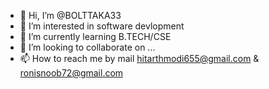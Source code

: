 - 👋 Hi, I’m @BOLTTAKA33
- 👀 I’m interested in software devlopment 
- 🌱 I’m currently learning B.TECH/CSE
- 💞️ I’m looking to collaborate on ...
- 📫 How to reach me by mail hitarthmodi655@gmail.com & ronisnoob72@gmail.com

<!---
BOLTTAKA33/BOLTTAKA33 is a ✨ special ✨ repository because its `README.md` (this file) appears on your GitHub profile.
You can click the Preview link to take a look at your changes.
--->
